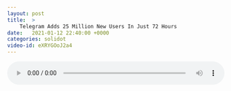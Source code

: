 ```yaml
---
layout: post
title:  >
    Telegram Adds 25 Million New Users In Just 72 Hours
date:   2021-01-12 22:40:00 +0000
categories: solidot
video-id: eXRYGOoJ2a4
---
```


<audio src="/assets/c881ecacc17e5514d103aec3ffcc3591.mp3" style="width: 100%;" controls></audio>

